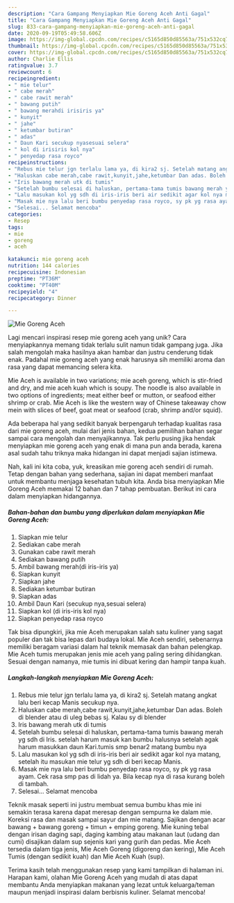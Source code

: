 ```yaml
---
description: "Cara Gampang Menyiapkan Mie Goreng Aceh Anti Gagal"
title: "Cara Gampang Menyiapkan Mie Goreng Aceh Anti Gagal"
slug: 833-cara-gampang-menyiapkan-mie-goreng-aceh-anti-gagal
date: 2020-09-19T05:49:58.606Z
image: https://img-global.cpcdn.com/recipes/c5165d850d85563a/751x532cq70/mie-goreng-aceh-foto-resep-utama.jpg
thumbnail: https://img-global.cpcdn.com/recipes/c5165d850d85563a/751x532cq70/mie-goreng-aceh-foto-resep-utama.jpg
cover: https://img-global.cpcdn.com/recipes/c5165d850d85563a/751x532cq70/mie-goreng-aceh-foto-resep-utama.jpg
author: Charlie Ellis
ratingvalue: 3.7
reviewcount: 6
recipeingredient:
- " mie telur"
- " cabe merah"
- " cabe rawit merah"
- " bawang putih"
- " bawang merahdi irisiris ya"
- " kunyit"
- " jahe"
- " ketumbar butiran"
- " adas"
- " Daun Kari secukup nyasesuai selera"
- " kol di irisiris kol nya"
- " penyedap rasa royco"
recipeinstructions:
- "Rebus mie telur jgn terlalu lama ya, di kira2 sj. Setelah matang angkat lalu beri kecap Manis secukup nya."
- "Haluskan cabe merah,cabe rawit,kunyit,jahe,ketumbar Dan adas. Boleh di blender atau di uleg bebas sj. Kalau sy di blender"
- "Iris bawang merah utk di tumis"
- "Setelah bumbu selesai di haluskan, pertama-tama tumis bawang merah yg sdh di Iris. setelah harum masuk kan bumbu halusnya setelah agak harum masukkan daun Kari.tumis smp benar2 matang bumbu nya"
- "Lalu masukan kol yg sdh di iris-iris beri air sedikit agar kol nya matang, setelah itu masukan mie telur yg sdh di beri kecap Manis."
- "Masak mie nya lalu beri bumbu penyedap rasa royco, sy pk yg rasa ayam. Cek rasa smp pas di lidah ya. Bila kecap nya di rasa kurang boleh di tambah."
- "Selesai... Selamat mencoba"
categories:
- Resep
tags:
- mie
- goreng
- aceh

katakunci: mie goreng aceh 
nutrition: 144 calories
recipecuisine: Indonesian
preptime: "PT36M"
cooktime: "PT40M"
recipeyield: "4"
recipecategory: Dinner

---
```



![Mie Goreng Aceh](https://img-global.cpcdn.com/recipes/c5165d850d85563a/751x532cq70/mie-goreng-aceh-foto-resep-utama.jpg)

Lagi mencari inspirasi resep mie goreng aceh yang unik? Cara menyiapkannya memang tidak terlalu sulit namun tidak gampang juga. Jika salah mengolah maka hasilnya akan hambar dan justru cenderung tidak enak. Padahal mie goreng aceh yang enak harusnya sih memiliki aroma dan rasa yang dapat memancing selera kita.

Mie Aceh is available in two variations; mie aceh goreng, which is stir-fried and dry, and mie aceh kuah which is soupy. The noodle is also available in two options of ingredients; meat either beef or mutton, or seafood either shrimp or crab. Mie Aceh is like the western way of Chinese takeaway chow mein with slices of beef, goat meat or seafood (crab, shrimp and/or squid).

Ada beberapa hal yang sedikit banyak berpengaruh terhadap kualitas rasa dari mie goreng aceh, mulai dari jenis bahan, kedua pemilihan bahan segar sampai cara mengolah dan menyajikannya. Tak perlu pusing jika hendak menyiapkan mie goreng aceh yang enak di mana pun anda berada, karena asal sudah tahu triknya maka hidangan ini dapat menjadi sajian istimewa.


Nah, kali ini kita coba, yuk, kreasikan mie goreng aceh sendiri di rumah. Tetap dengan bahan yang sederhana, sajian ini dapat memberi manfaat untuk membantu menjaga kesehatan tubuh kita. Anda bisa menyiapkan Mie Goreng Aceh memakai 12 bahan dan 7 tahap pembuatan. Berikut ini cara dalam menyiapkan hidangannya.

<!--inarticleads1-->

##### Bahan-bahan dan bumbu yang diperlukan dalam menyiapkan Mie Goreng Aceh:

1. Siapkan  mie telur
1. Sediakan  cabe merah
1. Gunakan  cabe rawit merah
1. Sediakan  bawang putih
1. Ambil  bawang merah(di iris-iris ya)
1. Siapkan  kunyit
1. Siapkan  jahe
1. Sediakan  ketumbar butiran
1. Siapkan  adas
1. Ambil  Daun Kari (secukup nya,sesuai selera)
1. Siapkan  kol (di iris-iris kol nya)
1. Siapkan  penyedap rasa royco


Tak bisa dipungkiri, jika mie Aceh merupakan salah satu kuliner yang sagat populer dan tak bisa lepas dari budaya lokal. Mie Aceh sendiri, sebenarnya memiliki beragam variasi dalam hal teknik memasak dan bahan pelengkap. Mie Aceh tumis merupakan jenis mie aceh yang paling sering dihidangkan. Sesuai dengan namanya, mie tumis ini dibuat kering dan hampir tanpa kuah. 

<!--inarticleads2-->

##### Langkah-langkah menyiapkan Mie Goreng Aceh:

1. Rebus mie telur jgn terlalu lama ya, di kira2 sj. Setelah matang angkat lalu beri kecap Manis secukup nya.
1. Haluskan cabe merah,cabe rawit,kunyit,jahe,ketumbar Dan adas. Boleh di blender atau di uleg bebas sj. Kalau sy di blender
1. Iris bawang merah utk di tumis
1. Setelah bumbu selesai di haluskan, pertama-tama tumis bawang merah yg sdh di Iris. setelah harum masuk kan bumbu halusnya setelah agak harum masukkan daun Kari.tumis smp benar2 matang bumbu nya
1. Lalu masukan kol yg sdh di iris-iris beri air sedikit agar kol nya matang, setelah itu masukan mie telur yg sdh di beri kecap Manis.
1. Masak mie nya lalu beri bumbu penyedap rasa royco, sy pk yg rasa ayam. Cek rasa smp pas di lidah ya. Bila kecap nya di rasa kurang boleh di tambah.
1. Selesai... Selamat mencoba


Teknik masak seperti ini justru membuat semua bumbu khas mie ini semakin terasa karena dapat meresap dengan sempurna ke dalam mie. Koreksi rasa dan masak sampai sayur dan mie matang⁣. Sajikan dengan acar bawang + bawang goreng + timun + emping goreng. Mie kuning tebal dengan irisan daging sapi, daging kambing atau makanan laut (udang dan cumi) disajikan dalam sup sejenis kari yang gurih dan pedas. Mie Aceh tersedia dalam tiga jenis, Mie Aceh Goreng (digoreng dan kering), Mie Aceh Tumis (dengan sedikit kuah) dan Mie Aceh Kuah (sup). 

Terima kasih telah menggunakan resep yang kami tampilkan di halaman ini. Harapan kami, olahan Mie Goreng Aceh yang mudah di atas dapat membantu Anda menyiapkan makanan yang lezat untuk keluarga/teman maupun menjadi inspirasi dalam berbisnis kuliner. Selamat mencoba!
